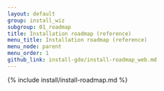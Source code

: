 ```yaml
---
layout: default
group: install_wiz
subgroup: 01_roadmap
title: Installation roadmap (reference)
menu_title: Installation roadmap (reference)
menu_node: parent
menu_order: 1
github_link: install-gde/install-roadmap_web.md
---
```


{% include install/install-roadmap.md %}